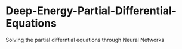 # Deep-Energy-Partial-Differential-Equations

Solving the partial differntial equations through Neural Networks
